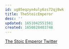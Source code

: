 ```yaml
---
id: ug85eqzyn4uly6zs72qj8wk
title: TheStoicEmperor
desc: ''
updated: 1651042551581
created: 1650828403748
---
```


[The Stoic Emperor Twitter](https://twitter.com/TheStoicEmperor)
